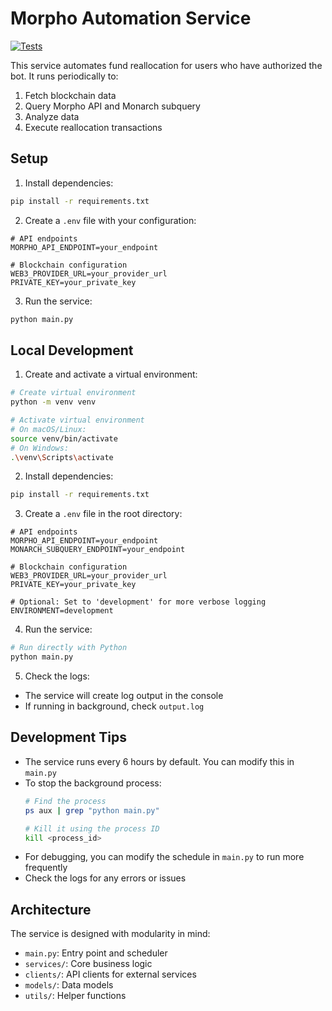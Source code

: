# Morpho Automation Service

[![Tests](https://github.com/YOUR_USERNAME/agent-backend/actions/workflows/test.yml/badge.svg)](https://github.com/YOUR_USERNAME/agent-backend/actions/workflows/test.yml)

This service automates fund reallocation for users who have authorized the bot. It runs periodically to:
1. Fetch blockchain data
2. Query Morpho API and Monarch subquery
3. Analyze data
4. Execute reallocation transactions

## Setup

1. Install dependencies:
```bash
pip install -r requirements.txt
```

2. Create a `.env` file with your configuration:
```
# API endpoints
MORPHO_API_ENDPOINT=your_endpoint

# Blockchain configuration
WEB3_PROVIDER_URL=your_provider_url
PRIVATE_KEY=your_private_key
```

3. Run the service:
```bash
python main.py
```

## Local Development

1. Create and activate a virtual environment:
```bash
# Create virtual environment
python -m venv venv

# Activate virtual environment
# On macOS/Linux:
source venv/bin/activate
# On Windows:
.\venv\Scripts\activate
```

2. Install dependencies:
```bash
pip install -r requirements.txt
```

3. Create a `.env` file in the root directory:
```env
# API endpoints
MORPHO_API_ENDPOINT=your_endpoint
MONARCH_SUBQUERY_ENDPOINT=your_endpoint

# Blockchain configuration
WEB3_PROVIDER_URL=your_provider_url
PRIVATE_KEY=your_private_key

# Optional: Set to 'development' for more verbose logging
ENVIRONMENT=development
```

4. Run the service:
```bash
# Run directly with Python
python main.py
```

5. Check the logs:
- The service will create log output in the console
- If running in background, check `output.log`

## Development Tips

- The service runs every 6 hours by default. You can modify this in `main.py`
- To stop the background process:
  ```bash
  # Find the process
  ps aux | grep "python main.py"
  
  # Kill it using the process ID
  kill <process_id>
  ```
- For debugging, you can modify the schedule in `main.py` to run more frequently
- Check the logs for any errors or issues

## Architecture

The service is designed with modularity in mind:
- `main.py`: Entry point and scheduler
- `services/`: Core business logic
- `clients/`: API clients for external services
- `models/`: Data models
- `utils/`: Helper functions
